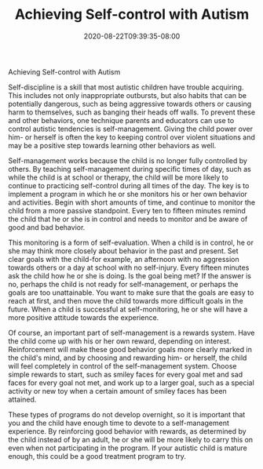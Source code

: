 ﻿---
title: "Achieving Self-control with Autism"
date: 2020-08-22T09:39:35-08:00
description: "Text Tips for Web Success"
featured_image: "/images/Text.jpg"
tags: ["Text"]
---

Achieving Self-control with Autism

Self-discipline is a skill that most autistic children have trouble acquiring. This includes not only inappropriate outbursts, but also habits that can be potentially dangerous, such as being aggressive towards others or causing harm to themselves, such as banging their heads off walls. To prevent these and other behaviors, one technique parents and educators can use to control autistic tendencies is self-management. Giving the child power over him- or herself is often the key to keeping control over violent situations and may be a positive step towards learning other behaviors as well.

Self-management works because the child is no longer fully controlled by others. By teaching self-management during specific times of day, such as while the child is at school or therapy, the child will be more likely to continue to practicing self-control during all times of the day. The key is to implement a program in which he or she monitors his or her own behavior and activities. Begin with short amounts of time, and continue to monitor the child from a more passive standpoint. Every ten to fifteen minutes remind the child that he or she is in control and needs to monitor and be aware of good and bad behavior. 

This monitoring is a form of self-evaluation. When a child is in control, he or she may think more closely about behavior in the past and present. Set clear goals with the child-for example, an afternoon with no aggression towards others or a day at school with no self-injury. Every fifteen minutes ask the child how he or she is doing. Is the goal being met? If the answer is no, perhaps the child is not ready for self-management, or perhaps the goals are too unattainable. You want to make sure that the goals are easy to reach at first, and then move the child towards more difficult goals in the future. When a child is successful at self-monitoring, he or she will have a more positive attitude towards the experience.

Of course, an important part of self-management is a rewards system. Have the child come up with his or her own reward, depending on interest. Reinforcement will make these good behavior goals more clearly marked in the child's mind, and by choosing and rewarding him- or herself, the child will feel completely in control of the self-management system. Choose simple rewards to start, such as smiley faces for every goal met and sad faces for every goal not met, and work up to a larger goal, such as a special activity or new toy when a certain amount of smiley faces has been attained. 

These types of programs do not develop overnight, so it is important that you and the child have enough time to devote to a self-management experience. By reinforcing good behavior with rewards, as determined by the child instead of by an adult, he or she will be more likely to carry this on even when not participating in the program. If your autistic child is mature enough, this could be a good treatment program to try.

